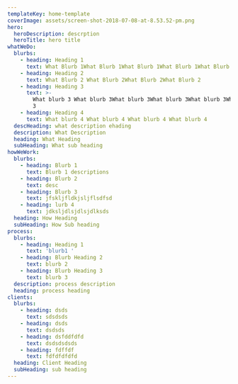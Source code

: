 ```yaml
---
templateKey: home-template
coverImage: assets/screen-shot-2018-07-08-at-8.53.52-pm.png
hero:
  heroDescription: descrption
  heroTitle: hero title
whatWeDo:
  blurbs:
    - heading: Heading 1
      text: What Blurb 1What Blurb 1What Blurb 1What Blurb 1What Blurb 1
    - heading: Heading 2
      text: What Blurb 2 What Blurb 2What Blurb 2What Blurb 2
    - heading: Heading 3
      text: >-
        What blurb 3 What blurb 3What blurb 3What blurb 3What blurb 3What blurb
        3
    - heading: Heading 4
      text: What blurb 4 What blurb 4 What blurb 4 What blurb 4
  descHeading: what description ehading
  description: What Description
  heading: What Heading
  subHeading: What sub heading
howWeWork:
  blurbs:
    - heading: Blurb 1
      text: Blurb 1 descriptions
    - heading: Blurb 2
      text: desc
    - heading: Blurb 3
      text: jfskljfldkjsljflsdfsd
    - heading: lurb 4
      text: jdksljdlsjdlsjdlksds
  heading: How Heading
  subHeading: How Sub heading
process:
  blurbs:
    - heading: Heading 1
      text: 'blurb1 '
    - heading: Blurb Heading 2
      text: blurb 2
    - heading: Blurb Heading 3
      text: blurb 3
  description: process description
  heading: process heading
clients:
  blurbs:
    - heading: dsds
      text: sdsdsds
    - heading: dsds
      text: dsdsds
    - heading: dsfddfdfd
      text: dsdsdsdsds
    - heading: fdffdf
      text: fdfdfdfdfd
  heading: Client Heading
  subHeading: sub heading
---
```


